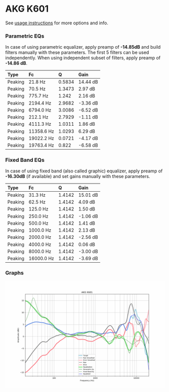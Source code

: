 # AKG K601
See [usage instructions](https://github.com/jaakkopasanen/AutoEq#usage) for more options and info.

### Parametric EQs
In case of using parametric equalizer, apply preamp of **-14.85dB** and build filters manually
with these parameters. The first 5 filters can be used independently.
When using independent subset of filters, apply preamp of **-14.86 dB**.

| Type    | Fc         |      Q | Gain     |
|:--------|:-----------|:-------|:---------|
| Peaking | 21.8 Hz    | 0.5834 | 14.44 dB |
| Peaking | 70.5 Hz    | 1.3473 | 2.97 dB  |
| Peaking | 775.7 Hz   | 1.242  | 2.16 dB  |
| Peaking | 2194.4 Hz  | 2.9682 | -3.36 dB |
| Peaking | 6794.0 Hz  | 3.0086 | -6.52 dB |
| Peaking | 212.1 Hz   | 2.7929 | -1.11 dB |
| Peaking | 4111.3 Hz  | 1.0311 | 1.86 dB  |
| Peaking | 11358.6 Hz | 1.0293 | 6.29 dB  |
| Peaking | 19022.2 Hz | 0.0721 | -4.17 dB |
| Peaking | 19763.4 Hz | 0.822  | -6.58 dB |

### Fixed Band EQs
In case of using fixed band (also called graphic) equalizer, apply preamp of **-16.30dB**
(if available) and set gains manually with these parameters.

| Type    | Fc         |      Q | Gain     |
|:--------|:-----------|:-------|:---------|
| Peaking | 31.3 Hz    | 1.4142 | 15.01 dB |
| Peaking | 62.5 Hz    | 1.4142 | 4.09 dB  |
| Peaking | 125.0 Hz   | 1.4142 | 1.50 dB  |
| Peaking | 250.0 Hz   | 1.4142 | -1.06 dB |
| Peaking | 500.0 Hz   | 1.4142 | 1.41 dB  |
| Peaking | 1000.0 Hz  | 1.4142 | 2.13 dB  |
| Peaking | 2000.0 Hz  | 1.4142 | -2.56 dB |
| Peaking | 4000.0 Hz  | 1.4142 | 0.06 dB  |
| Peaking | 8000.0 Hz  | 1.4142 | -3.00 dB |
| Peaking | 16000.0 Hz | 1.4142 | -3.69 dB |

### Graphs
![](./AKG%20K601.png)
